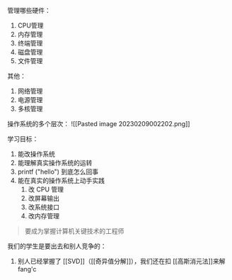 
管理哪些硬件：

1. CPU管理
2. 内存管理
3. 终端管理
4. 磁盘管理
5. 文件管理

其他：
1. 网络管理
2. 电源管理
3. 多核管理


操作系统的多个层次：
![[Pasted image 20230209002202.png]]


学习目标：
1. 能改操作系统
2. 能理解真实操作系统的运转
3. printf ("hello") 到底怎么回事
4. 能在真实的操作系统上动手实践
	1. 改 CPU 管理
	2. 改屏幕输出
	3. 改系统接口
	4. 改内存管理

> 要成为掌握计算机关键技术的工程师


我们的学生是要出去和别人竞争的：
1. 别人已经掌握了 [[SVD]]（[[奇异值分解]]），我们还在扣 [[高斯消元法]]来解fang'c